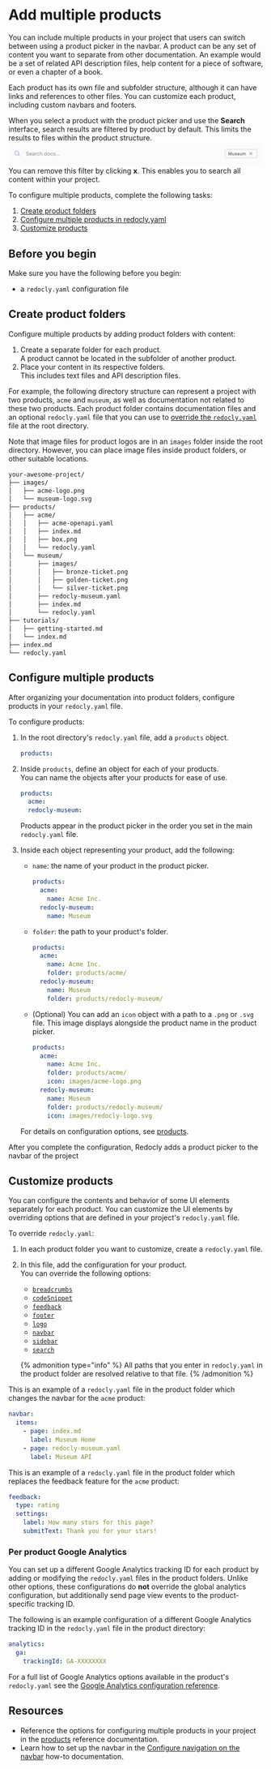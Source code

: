 # Add multiple products

You can include multiple products in your project that users can switch between using a product picker in the navbar.
A product can be any set of content you want to separate from other documentation.
An example would be a set of related API description files, help content for a piece of software, or even a chapter of a book.

Each product has its own file and subfolder structure, although it can have links and references to other files.
You can customize each product, including custom navbars and footers.

When you select a product with the product picker and use the **Search** interface, search results are filtered by product by default.
This limits the results to files within the product structure.
![Screenshot of a search interface filtered by the Museum product](./images/search-filtered-by-product.png)
You can remove this filter by clicking **x**.
This enables you to search all content within your project.

To configure multiple products, complete the following tasks:
<!-- no toc -->
1. [Create product folders](#create-product-folders)
2. [Configure multiple products in redocly.yaml](#configure-multiple-products)
3. [Customize products](#customize-products)

## Before you begin

Make sure you have the following before you begin:

-  a `redocly.yaml` configuration file

## Create product folders

Configure multiple products by adding product folders with content:

1. Create a separate folder for each product. \
   A product cannot be located in the subfolder of another product.
2. Place your content in its respective folders. \
   This includes text files and API description files.

For example, the following directory structure can represent a project with two products, `acme` and `museum`, as well as documentation not related to these two products.
Each product folder contains documentation files and an optional `redocly.yaml` file that you can use to [override the `redocly.yaml`](#customize-products) file at the root directory.

Note that image files for product logos are in an `images` folder inside the root directory.
However, you can place image files inside product folders, or other suitable locations.

```treeview
your-awesome-project/
├── images/
│   ├── acme-logo.png
│   └── museum-logo.svg
├── products/
│   ├── acme/
│   │   ├── acme-openapi.yaml
│   │   ├── index.md
│   │   ├── box.png
│   │   └── redocly.yaml
│   └── museum/
│       ├── images/
│       │   ├── bronze-ticket.png 
│       │   ├── golden-ticket.png
│       │   └── silver-ticket.png
│       ├── redocly-museum.yaml
│       ├── index.md
│       └── redocly.yaml
├── tutorials/
│   ├── getting-started.md
│   └── index.md
├── index.md
└── redocly.yaml
```

## Configure multiple products

After organizing your documentation into product folders, configure products in your `redocly.yaml` file.

To configure products:

1. In the root directory's `redocly.yaml` file, add a `products` object.
    ```yaml
    products:
    ```
2. Inside `products`, define an object for each of your products.\
    You can name the objects after your products for ease of use.
    ```yaml
    products:
      acme:
      redocly-museum:
    ```
    Products appear in the product picker in the order you set in the main `redocly.yaml` file.
3. Inside each object representing your product, add the following:
  
    - `name`: the name of your product in the product picker.
      ```yaml
      products:
        acme:
          name: Acme Inc.
        redocly-museum:
          name: Museum
      ```
    - `folder`: the path to your product's folder.
      ```yaml
      products:
        acme:
          name: Acme Inc.
          folder: products/acme/
        redocly-museum:
          name: Museum
          folder: products/redocly-museum/
      ```
    - (Optional) You can add an `icon` object with a path to a `.png` or `.svg` file. This image displays alongside the product name in the product picker.
      ```yaml
      products:
        acme:
          name: Acme Inc.
          folder: products/acme/
          icon: images/acme-logo.png
        redocly-museum:
          name: Museum
          folder: products/redocly-museum/
          icon: images/redocly-logo.svg
      ```
  
    For details on configuration options, see [products](../config/products.md).

After you complete the configuration, Redocly adds a product picker to the navbar of the project

## Customize products

You can configure the contents and behavior of some UI elements separately for each product.
You can customize the UI elements by overriding options that are defined in your project's `redocly.yaml` file.

To override `redocly.yaml`:

1. In each product folder you want to customize, create a `redocly.yaml` file.
2. In this file, add the configuration for your product. \
    You can override the following options:

    - [`breadcrumbs`](../config/breadcrumbs.md)
    - [`codeSnippet`](../config/code-snippet.md)
    - [`feedback`](../config/feedback.md)
    - [`footer`](../config/footer.md)
    - [`logo`](../config/logo.md)
    - [`navbar`](../config/navbar.md)
    - [`sidebar`](../config/sidebar.md)
    - [`search`](../config/search.md)
  
    {% admonition type="info" %}
    All paths that you enter in `redocly.yaml` in the product folder are resolved relative to that file.
    {% /admonition %}

This is an example of a `redocly.yaml` file in the product folder which changes the navbar for the `acme` product:

```yaml {% title="products/acme/redocly.yaml" %}
navbar:
  items:
    - page: index.md
      label: Museum Home
    - page: redocly-museum.yaml
      label: Museum API
```

This is an example of a `redocly.yaml` file in the product folder which replaces the feedback feature for the `acme` product:

```yaml {% title="products/acme/redocly.yaml" %}
feedback:
  type: rating
  settings:
    label: How many stars for this page?
    submitText: Thank you for your stars!
```

### Per product Google Analytics

You can set up a different Google Analytics tracking ID for each product by adding or modifying the `redocly.yaml` files in the product folders.
Unlike other options, these configurations do **not** override the global analytics configuration, but additionally send page view events to the product-specific tracking ID.

The following is an example configuration of a different Google Analytics tracking ID in the `redocly.yaml` file in the product directory:

```yaml {% title="products/acme/redocly.yaml" %}
analytics:
  ga:
    trackingId: GA-XXXXXXXX
```

For a full list of Google Analytics options available in the product's `redocly.yaml` see the [Google Analytics configuration reference](../config/analytics/google.md).

## Resources

- Reference the options for configuring multiple products in your project in the [products](../config/products.md) reference documentation.
- Learn how to set up the navbar in the [Configure navigation on the navbar](./navbar.md) how-to documentation.
